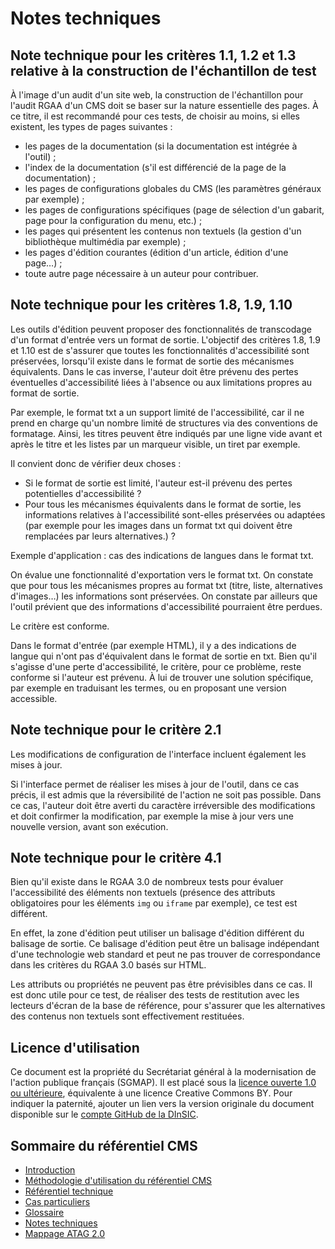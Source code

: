 # Notes techniques

## <a name="NT-c1.1.2.3"></a>Note technique pour les critères 1.1, 1.2 et 1.3 relative à la construction de l'échantillon de test

À l'image d'un audit d'un site web, la construction de l'échantillon pour l'audit RGAA d'un CMS doit se baser sur la nature essentielle des pages. À ce titre, il est recommandé pour ces tests, de choisir au moins, si elles existent, les types de pages suivantes&nbsp;: 

- les pages de la documentation (si la documentation est intégrée à l'outil)&nbsp;; 
- l'index de la documentation (s'il est différencié de la page de la documentation)&nbsp;;
- les pages de configurations globales du CMS (les paramètres généraux par exemple)&nbsp;; 
- les pages de configurations spécifiques (page de sélection d'un gabarit, page pour la configuration du menu, etc.)&nbsp;;
- les pages qui présentent les contenus non textuels (la gestion d'un bibliothèque multimédia par exemple)&nbsp;;
- les pages d'édition courantes (édition d'un article, édition d'une page…)&nbsp;; 
- toute autre page nécessaire à un auteur pour contribuer. 

## <a name="NT-c1.8.9.10"></a>Note technique pour les critères 1.8, 1.9, 1.10

Les outils d'édition peuvent proposer des fonctionnalités de transcodage d'un format d'entrée vers un format de sortie. L'objectif des critères 1.8, 1.9 et 1.10 est de s'assurer que toutes les fonctionnalités d'accessibilité sont préservées, lorsqu'il existe dans le format de sortie des mécanismes équivalents. Dans le cas inverse, l'auteur doit être prévenu des pertes éventuelles d'accessibilité liées à l'absence ou aux limitations propres au format de sortie.

Par exemple, le format txt a un support limité de l'accessibilité, car il ne prend en charge qu'un nombre limité de structures via des conventions de formatage. Ainsi, les titres peuvent être indiqués par une ligne vide avant et après le titre et les listes par un marqueur visible, un tiret par exemple.

Il convient donc de vérifier deux choses&nbsp;:

- Si le format de sortie est limité, l'auteur est-il prévenu des pertes potentielles d'accessibilité&nbsp;?
- Pour tous les mécanismes équivalents dans le format de sortie, les informations relatives à l'accessibilité sont-elles préservées ou adaptées (par exemple pour les images dans un format txt qui doivent être remplacées par leurs alternatives.)&nbsp;?

Exemple d'application : cas des indications de langues dans le format txt.

On évalue une fonctionnalité d'exportation vers le format txt. On constate que pour tous les mécanismes propres au format txt (titre, liste, alternatives d'images…) les informations sont préservées. On constate par ailleurs que l'outil prévient que des informations d'accessibilité pourraient être perdues.

Le critère est conforme.

Dans le format d'entrée (par exemple HTML), il y a des indications de langue qui n'ont pas d'équivalent dans le format de sortie en txt. Bien qu'il s'agisse d'une perte d'accessibilité, le critère, pour ce problème, reste conforme si l'auteur est prévenu. À lui de trouver une solution spécifique, par exemple en traduisant les termes, ou en proposant une version accessible.

## <a name="NT-c2.1"></a>Note technique pour le critère 2.1

Les modifications de configuration de l'interface incluent également les mises à jour.

Si l'interface permet de réaliser les mises à jour de l'outil, dans ce cas précis, il est admis que la réversibilité de l'action ne soit pas possible. Dans ce cas, l'auteur doit être averti du caractère irréversible des modifications et doit confirmer la modification, par exemple la mise à jour vers une nouvelle version, avant son exécution.

## <a name="NT-c4.1"></a>Note technique pour le critère 4.1

Bien qu'il existe dans le RGAA&nbsp;3.0 de nombreux tests pour évaluer l'accessibilité des éléments non textuels (présence des attributs obligatoires pour les éléments <code>img</code> ou <code>iframe</code> par exemple), ce test est différent.

En effet, la zone d'édition peut utiliser un balisage d'édition différent du balisage de sortie. Ce balisage d'édition peut être un balisage indépendant d'une technologie web standard et peut ne pas trouver de correspondance dans les critères du RGAA&nbsp;3.0 basés sur HTML.

Les attributs ou propriétés ne peuvent pas être prévisibles dans ce cas. Il est donc utile pour ce test, de réaliser des tests de restitution avec les lecteurs d'écran de la base de référence, pour s'assurer que les alternatives des contenus non textuels sont effectivement restituées.

## Licence d'utilisation

Ce document est la propriété du Secrétariat général à la modernisation de l'action publique français (SGMAP). Il est placé sous la [licence ouverte 1.0 ou ultérieure](https://www.etalab.gouv.fr/licence-ouverte-open-licence), équivalente à une licence <span lang="en">Creative Commons BY</span>. Pour indiquer la paternité, ajouter un lien vers la version originale du document disponible sur le [compte <span lang="en">GitHub</span> de la DInSIC](https://github.com/DISIC).

## Sommaire du référentiel CMS

- [Introduction](intro.md)
- [Méthodologie d'utilisation du référentiel CMS](methodo.md)
- [Référentiel technique](criteres.md)
- [Cas particuliers](cas-particuliers.md)
- [Glossaire](glossaire.md)
- [Notes techniques](notes-techniques.md)
- [Mappage ATAG 2.0](mappage.md)
